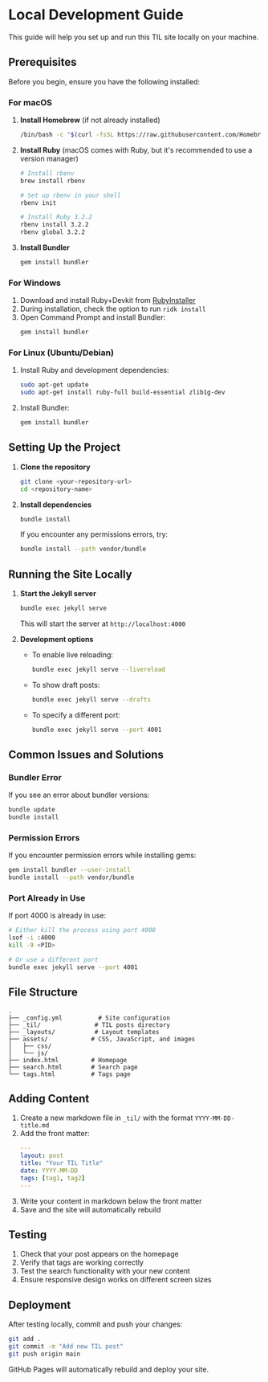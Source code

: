 # Local Development Guide

This guide will help you set up and run this TIL site locally on your machine.

## Prerequisites

Before you begin, ensure you have the following installed:

### For macOS

1. **Install Homebrew** (if not already installed)
   ```bash
   /bin/bash -c "$(curl -fsSL https://raw.githubusercontent.com/Homebrew/install/HEAD/install.sh)"
   ```

2. **Install Ruby** (macOS comes with Ruby, but it's recommended to use a version manager)
   ```bash
   # Install rbenv
   brew install rbenv

   # Set up rbenv in your shell
   rbenv init

   # Install Ruby 3.2.2
   rbenv install 3.2.2
   rbenv global 3.2.2
   ```

3. **Install Bundler**
   ```bash
   gem install bundler
   ```

### For Windows

1. Download and install Ruby+Devkit from [RubyInstaller](https://rubyinstaller.org/downloads/)
2. During installation, check the option to run `ridk install`
3. Open Command Prompt and install Bundler:
   ```bash
   gem install bundler
   ```

### For Linux (Ubuntu/Debian)

1. Install Ruby and development dependencies:
   ```bash
   sudo apt-get update
   sudo apt-get install ruby-full build-essential zlib1g-dev
   ```

2. Install Bundler:
   ```bash
   gem install bundler
   ```

## Setting Up the Project

1. **Clone the repository**
   ```bash
   git clone <your-repository-url>
   cd <repository-name>
   ```

2. **Install dependencies**
   ```bash
   bundle install
   ```
   If you encounter any permissions errors, try:
   ```bash
   bundle install --path vendor/bundle
   ```

## Running the Site Locally

1. **Start the Jekyll server**
   ```bash
   bundle exec jekyll serve
   ```
   This will start the server at `http://localhost:4000`

2. **Development options**
   - To enable live reloading:
     ```bash
     bundle exec jekyll serve --livereload
     ```
   - To show draft posts:
     ```bash
     bundle exec jekyll serve --drafts
     ```
   - To specify a different port:
     ```bash
     bundle exec jekyll serve --port 4001
     ```

## Common Issues and Solutions

### Bundler Error
If you see an error about bundler versions:
```bash
bundle update
bundle install
```

### Permission Errors
If you encounter permission errors while installing gems:
```bash
gem install bundler --user-install
bundle install --path vendor/bundle
```

### Port Already in Use
If port 4000 is already in use:
```bash
# Either kill the process using port 4000
lsof -i :4000
kill -9 <PID>

# Or use a different port
bundle exec jekyll serve --port 4001
```

## File Structure

```
.
├── _config.yml          # Site configuration
├── _til/               # TIL posts directory
├── _layouts/           # Layout templates
├── assets/            # CSS, JavaScript, and images
│   ├── css/
│   └── js/
├── index.html         # Homepage
├── search.html        # Search page
└── tags.html          # Tags page
```

## Adding Content

1. Create a new markdown file in `_til/` with the format `YYYY-MM-DD-title.md`
2. Add the front matter:
   ```yaml
   ---
   layout: post
   title: "Your TIL Title"
   date: YYYY-MM-DD
   tags: [tag1, tag2]
   ---
   ```
3. Write your content in markdown below the front matter
4. Save and the site will automatically rebuild

## Testing

1. Check that your post appears on the homepage
2. Verify that tags are working correctly
3. Test the search functionality with your new content
4. Ensure responsive design works on different screen sizes

## Deployment

After testing locally, commit and push your changes:
```bash
git add .
git commit -m "Add new TIL post"
git push origin main
```

GitHub Pages will automatically rebuild and deploy your site.
